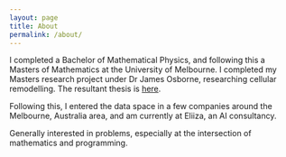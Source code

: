 ```yaml
---
layout: page
title: About
permalink: /about/
---
```


I completed a Bachelor of Mathematical Physics, and following this a Masters of Mathematics at the University of Melbourne. I completed my Masters research project under Dr James Osborne, researching cellular remodelling. The resultant thesis is [here](https://github.com/reubenvanammers/research_code/blob/master/thesismaster.pdf). 

 Following this, I entered the data space in a few companies around the Melbourne, Australia area, and am currently at Eliiza, an AI consultancy.

Generally interested in problems, especially at the intersection of mathematics and programming. 

<!-- This is the base Jekyll theme. You can find out more info about customizing your Jekyll theme, as well as basic Jekyll usage documentation at [jekyllrb.com](https://jekyllrb.com/)

You can find the source code for Minima at GitHub:
[jekyll][jekyll-organization] /
[minima](https://github.com/jekyll/minima)

You can find the source code for Jekyll at GitHub:
[jekyll][jekyll-organization] /
[jekyll](https://github.com/jekyll/jekyll)


[jekyll-organization]: https://github.com/jekyll -->



